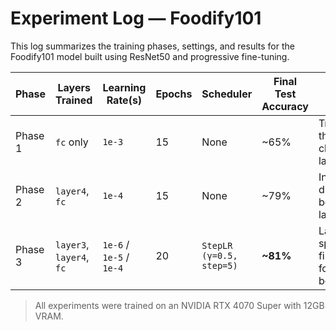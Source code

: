 # Experiment Log — Foodify101

This log summarizes the training phases, settings, and results for the Foodify101 model built using ResNet50 and progressive fine-tuning.

| Phase    | Layers Trained           | Learning Rate(s)                  | Epochs | Scheduler               | Final Test Accuracy | Notes                                  |
|----------|--------------------------|-----------------------------------|--------|--------------------------|---------------------|----------------------------------------|
| Phase 1  | `fc` only                | `1e-3`                            | 15     | None                     | ~65%                | Trained only the final classification layer |
| Phase 2  | `layer4`, `fc`           | `1e-4`                            | 15     | None                     | ~79%                | Introduced dropout before final layer |
| Phase 3  | `layer3`, `layer4`, `fc` | `1e-6` / `1e-5` / `1e-4`          | 20     | `StepLR (γ=0.5, step=5)` | **~81%**           | Layer-specific fine-tuning for final boost |

> All experiments were trained on an NVIDIA RTX 4070 Super with 12GB VRAM.

